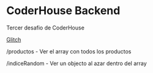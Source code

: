 # CoderHouse Backend

Tercer desafio de CoderHouse

[Glitch]()

/productos - Ver el array con todos los productos

/indiceRandom - Ver un objecto al azar dentro del array